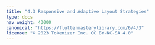```yaml
---
title: "4.3 Responsive and Adaptive Layout Strategies"
type: docs
nav_weight: 43000
canonical: "https://fluttermasterylibrary.com/6/4/3"
license: "© 2023 Tokenizer Inc. CC BY-NC-SA 4.0"
---
```

